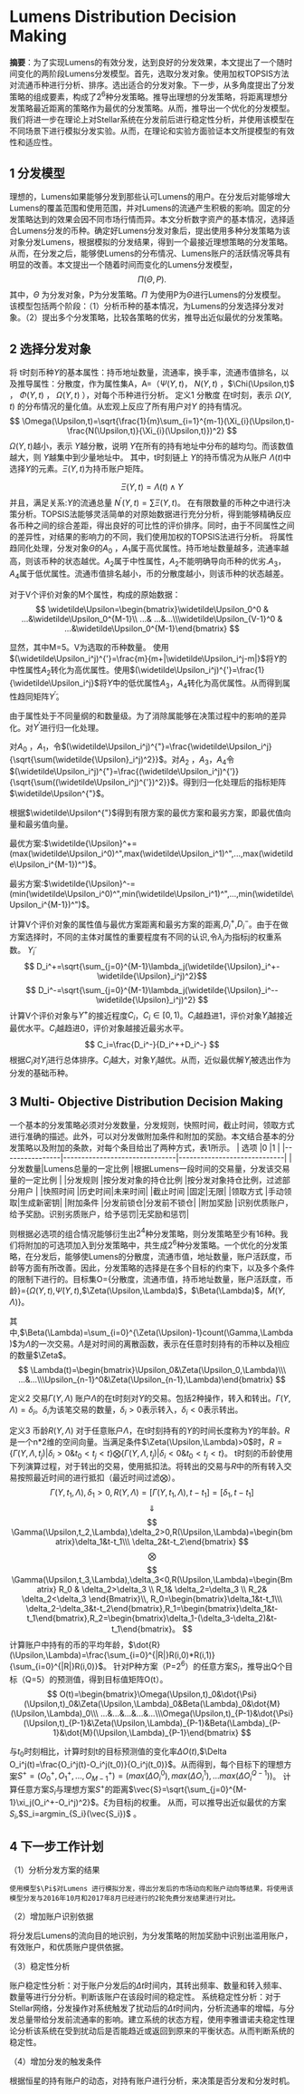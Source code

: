 
# Lumens Distribution Decision Making
**摘要**：为了实现Lumens的有效分发，达到良好的分发效果，本文提出了一个随时间变化的两阶段Lumens分发模型。首先，选取分发对象。使用加权TOPSIS方法对流通币种进行分析、排序。选出适合的分发对象。下一步，从多角度提出了分发策略的组成要素，构成了$2^{6}$种分发策略。推导出理想的分发策略，将距离理想分发策略最近距离的策略作为最优的分发策略。从而，推导出一个优化的分发模型。我们将进一步在理论上对Stellar系统在分发前后进行稳定性分析，并使用该模型在不同场景下进行模拟分发实验。从而，在理论和实验方面验证本文所提模型的有效性和适应性。
## 1 分发模型
理想的，Lumens如果能够分发到那些认可Lumens的用户。在分发后对能够增大Lumens的覆盖范围和使用范围，并对Lumens的流通产生积极的影响。固定的分发策略达到的效果会因不同市场行情而异。本文分析数字资产的基本情况，选择适合Lumens分发的币种。确定好Lumens分发对象后，提出使用多种分发策略为该对象分发Lumens，根据模拟的分发结果，得到一个最接近理想策略的分发策略。从而，在分发之后，能够使Lumens的分布情况、Lumens账户的活跃情况等具有明显的改善。本文提出一个随着时间而变化的Lumens分发模型，
$$
\Pi(\Theta,P) .                                     
$$
其中，$\Theta$ 为分发对象，P为分发策略。$\Pi$ 为使用P为$\Theta$进行Lumens的分发模型。
该模型包括两个阶段：（1）分析币种的基本情况，为Lumens的分发选择分发对象。（2）提出多个分发策略，比较各策略的优劣，推导出近似最优的分发策略。
## 2 选择分发对象
将 t时刻币种$\Upsilon$的基本属性：持币地址数量，流通率，换手率，流通市值排名，以及推导属性：分散度，作为属性集A，A=（$\Psi(\Upsilon,t)$， $N(\Upsilon,t)$ ，$\Chi(\Upsilon,t)$ ， $\Phi(\Upsilon,t)$  ，   $\Omega(\Upsilon,t)$ ），对每个币种进行分析。
定义1 分散度  在t时刻，表示 $\Omega(\Upsilon,t)$  的分布情况的量化值。从宏观上反应了所有用户对$\Upsilon$ 的持有情况。
$$
\Omega(\Upsilon,t)=\sqrt{\frac{1}{m}\sum_{i=1}^{m-1}(\Xi_{i}(\Upsilon,t)-\frac{N(\Upsilon,t)}{\Xi_{i}(\Upsilon,t)})^2}
$$
$\Omega(\Upsilon,t)$越小，表示 $\Upsilon$越分散，说明 $\Upsilon$在所有的持有地址中分布的越均匀。而该数值越大，则 $\Upsilon$越集中到少量地址中。
其中，t时刻链上 $\Upsilon$的持币情况为从账户  $\Lambda(t)$中选择$\Upsilon$的元素。$\Xi(\Upsilon,t)$为持币账户矩阵。

$$
\Xi(\Upsilon,t)=\Lambda(t)\land\Upsilon$$
并且，满足关系:$\Upsilon$的流通总量 $N^{'}(\Upsilon,t)=\sum\Xi(\Upsilon,t)$。
在有限数量的币种之中进行决策分析。TOPSIS法能够灵活简单的对原始数据进行充分分析，得到能够精确反应各币种之间的综合差距，得出良好的可比性的评价排序。同时，由于不同属性之间的差异性，对结果的影响力的不同，我们使用加权的TOPSIS法进行分析。
将属性趋同化处理，分发对象$\Theta$的$A_0$ ，$A_1$属于高优属性。持币地址数量越多，流通率越高，则该币种的状态越优。$A_2$属于中性属性，$A_2$不能明确导向币种的优劣.$A_3$，$A_4$属于低优属性。流通市值排名越小，币的分散度越小，则该币种的状态越差。

对于V个评价对象的M个属性，构成的原始数据：
$$ 
 \widetilde\Upsilon=\begin{bmatrix}\widetilde\Upsilon_0^0 & ...&\widetilde\Upsilon_0^{M-1}\\ ...& ...&...\\\widetilde\Upsilon_{V-1}^0 & ...&\widetilde\Upsilon_0^{M-1}\end{bmatrix}
$$

显然，其中M=5。V为选取的币种数量。
使用$(\widetilde\Upsilon_i^j)^{'}=\frac{m}{m+|\widetilde\Upsilon_i^j-m|}$将$\widetilde\Upsilon$的中性属性$A_2$转化为高优属性。使用$(\widetilde\Upsilon_i^j)^{'}=\frac{1}{\widetilde\Upsilon_i^j}$将$\widetilde\Upsilon$中的低优属性$A_3$，$A_4$转化为高优属性。从而得到属性趋同矩阵$\widetilde\Upsilon^{'}$。

由于属性处于不同量纲的和数量级。为了消除属能够在决策过程中的影响的差异化。对$\widetilde\Upsilon^{'}$进行归一化处理。

对$A_0$ ，$A_1$，令$(\widetilde\Upsilon_i^j)^{"}=\frac{\widetilde\Upsilon_i^j}{\sqrt{\sum(\widetilde{\Upsilon}_i^j)^2}}$。对$A_2$ ，$A_3$，$A_4$令$(\widetilde\Upsilon_i^j)^{"}=\frac{(\widetilde\Upsilon_i^j)^{'}}{\sqrt{\sum((\widetilde\Upsilon_i^j)^{'})^2}}$。得到归一化处理后的指标矩阵$\widetilde\Upsilon^{"}$。

根据$\widetilde\Upsilon^{"}$得到有限方案的最优方案和最劣方案，即最优值向量和最劣值向量。

最优方案:$\widetilde{\Upsilon}^+=(max(\widetilde\Upsilon_i^0)^",max(\widetilde\Upsilon_i^1)^",...,max(\widetilde\Upsilon_i^{M-1})^")$。

最劣方案:$\widetilde{\Upsilon}^-=(min(\widetilde\Upsilon_i^0)^",min(\widetilde\Upsilon_i^1)^",...,min(\widetilde\Upsilon_i^{M-1})^")$。

计算V个评价对象的属性值与最优方案距离和最劣方案的距离,$D_i^+$,$D_i^-$。由于在做方案选择时，不同的主体对属性的重要程度有不同的认识,令$\lambda_j$为指标j的权重系数。
$\widetilde{\Upsilon}_i$
$$
D_i^+=\sqrt{\sum_{j=0}^{M-1}\lambda_j(\widetilde{\Upsilon}_i^+-\widetilde{\Upsilon}_i^j)^2}$$
$$
D_i^-=\sqrt{\sum_{j=0}^{M-1}\lambda_j(\widetilde{\Upsilon}_i^--\widetilde{\Upsilon}_i^j)^2}
$$
计算V个评价对象与$\widetilde{\Upsilon}^+$的接近程度$C_i$，$C_i\in[0,1)$。$C_i$越趋进1，评价对象$\widetilde{\Upsilon}_i$越接近最优水平。$C_i$越趋进0，评价对象越接近最劣水平。 
$$
C_i=\frac{D_i^-}{D_i^++D_i^-}
$$
根据$C_i$对$\widetilde{\Upsilon}_i$进行总体排序。$C_i$越大，对象$\widetilde{\Upsilon}_i$越优。从而，近似最优解$\widetilde{\Upsilon}_i$被选出作为分发的基础币种。

## 3 Multi- Objective Distribution Decision Making

一个基本的分发策略必须对分发数量，分发规则，快照时间，截止时间，领取方式进行准确的描述。此外，可以对分发做附加条件和附加的奖励。本文结合基本的分发策略以及附加的条款，对每个条目给出了两种方式，表1所示。
|           选项    |0                          |1                        |
|----------------|-------------------------------|-----------------------------|
|分发数量|Lumens总量的一定比例            |根据Lumens一段时间的交易量，分发该交易量的一定比例           |
|分发规则         |按分发对象的持仓比例            |按分发对象持仓比例，过滤部分用户           |
|快照时间         |历史时间|未来时间|
|截止时间         |固定|无限|
|领取方式         |手动领取|生成新密钥|
|附加条件         |分发前锁仓|分发前不锁仓|
|附加奖励        |识别优质账户，给予奖励。识别劣质账户，给予惩罚|无奖励和惩罚|

则根据必选项的组合情况能够衍生出$2^4$种分发策略，则分发策略至少有16种。我们将附加的可选项加入到分发策略中，共生成$2^6$种分发策略。一个优化的分发策略，在分发后，能够使Lumens的分散度，流通市值，地址数量，账户活跃度，币龄等方面有所改善。因此，分发策略的选择是在多个目标的约束下，以及多个条件的限制下进行的。目标集O={分散度，流通市值，持币地址数量，账户活跃度，币龄}={$\Omega(\Upsilon,t)$,$\dot{\Psi}(\Upsilon,t)$,$\Zeta(\Upsilon,\Lambda)$，$\Beta(\Lambda)$，$\dot{M}(\Upsilon,\Lambda)$}。

其中,$\Beta(\Lambda)=\sum_{i=0}^{\Zeta(\Upsilon)-1}count(\Gamma,\Lambda)$为$\Lambda$的一次交易。$\Lambda$是对时间的离散函数，表示在任意时刻持有的币种以及相应的数量$\Zeta$。
$$
\Lambda(t)=\begin{bmatrix}\Upsilon_0&\Zeta(\Upsilon_0,\Lambda)\\\ ...&...\\\Upsilon_{n-1}^0&\Zeta(\Upsilon_{n-1},\Lambda)\end{bmatrix}
$$

定义2 交易$\Gamma(\Upsilon,\Lambda)$  账户$\Lambda$的在t时刻对$\Upsilon$的交易。包括2种操作，转入和转出。$\Gamma(\Upsilon,\Lambda)=\delta_i$。$\delta_i$为该笔交易的数量，$\delta_i>0$表示转入，$\delta_i<0$表示转出。

定义3 币龄$R(\Upsilon,\Lambda)$  对于任意账户$\Lambda$，在t时刻持有的$\Upsilon$的时间长度称为$\Upsilon$的年龄。$R$是一个n*2维的空间向量。当满足条件$\Zeta(\Upsilon,\Lambda)>0$时，$R=\{\Gamma(\Upsilon,\Lambda,t_j)|\delta_i>0\&t_0<t_j<t\}\bigotimes\{\Gamma(\Upsilon,\Lambda,t_j)|\delta_i<0\&t_0<t_j<t\}$。
t时刻的币龄使用下列演算过程，对于转出的交易，使用抵扣法。将转出的交易与$R$中的所有转入交易按照最近时间的进行抵扣（最近时间过滤$\bigotimes$）。
$$
\Gamma(\Upsilon,t_1,\Lambda),\delta_1>0,R(\Upsilon,\Lambda)=[\Gamma(\Upsilon,t_1,\Lambda),t-t_1]=[\delta_1,t-t_1]
$$
$$
\Downarrow$$
$$
\Gamma(\Upsilon,t_2,\Lambda),\delta_2>0,R(\Upsilon,\Lambda)=\begin{bmatrix}\delta_1&t-t_1\\\ \delta_2&t-t_2\end{bmatrix}
$$
$$  
\bigotimes
$$
$$
\Gamma(\Upsilon,t_3,\Lambda),\delta_3<0,R(\Upsilon,\Lambda)=\begin{Bmatrix} R_0 & \delta_2>\delta_3 \\ R_1& \delta_2=\delta_3 \\ R_2& \delta_2<\delta_3 \end{Bmatrix}\\,
R_0=\begin{bmatrix}\delta_1&t-t_1\\\ \delta_2-\delta_3&t-t_2\end{bmatrix},R_1=\begin{bmatrix}\delta_1&t-t_1\end{bmatrix},R_2=\begin{bmatrix}\delta_1-(\delta_3-\delta_2)&t-t_1\end{bmatrix}。
$$
计算账户中持有的币的平均年龄，$\dot{R}(\Upsilon,\Lambda)=\frac{\sum_{i=0}^{|R|}R(i,0)*R(i,1)}{\sum_{i=0}^{|R|}R(i,0)}$。
针对P种方案（P=$2^6$）的任意方案$S_i$，推导出Q个目标（Q=5）的预测值，得到目标值矩阵O(t）。
$$
O(t)=\begin{bmatrix}\Omega(\Upsilon,t)_0&\dot{\Psi}(\Upsilon,t)_0&\Zeta(\Upsilon,\Lambda)_0&Beta(\Lambda)_0&\dot{M}(\Upsilon,\Lambda)_0\\\ ...&...&...&...&...\\\Omega(\Upsilon,t)_{P-1}&\dot{\Psi}(\Upsilon,t)_{P-1}&\Zeta(\Upsilon,\Lambda)_{P-1}&Beta(\Lambda)_{P-1}&\dot{M}(\Upsilon,\Lambda)_{P-1}\end{bmatrix}
$$

与$t_0$时刻相比，计算时刻t的目标预测值的变化率$\Delta O(t)$,$\Delta O_i^j(t)=\frac{O_i^j(t)-O_i^j(t_0)}{O_i^j(t_0)}$。从而得到，每个目标下的理想方案$S^+=(O_0^+,O_1^+,...,O_{M-1}^+)=(max(\Delta O_i^0),max(\Delta O_i^1),...max(\Delta O_i^{Q-1}))$。
计算任意方案$S_i$与理想方案$S^+$的距离$\vec{S}=\sqrt{\sum_{j=0}^{M-1}\xi_j(O_i^+-O_i^j)^2}$。$\xi$为目标j的权重。
从而，可以推导出近似最优的方案$S_i$,$S_i=argmin_{S_i}(\vec{S_i})$ 。
## 4 下一步工作计划
（1）分析分发方案的结果

    使用模型$\Pi$对Lumens 进行模拟分发，得出分发后的市场动向和账户动向等结果，将使用该模型分发与2016年10月和2017年8月已经进行的2轮免费分发结果进行对比。
（2）增加账户识别依据

将分发后Lumens的流向目的地识别，为分发策略的附加奖励中识别出滥用账户，有效账户，和优质账户提供依据。

（3）稳定性分析

账户稳定性分析：对于账户分发后的$\Delta t$时间内，其转出频率、数量和转入频率、数量等进行分分析。判断该账户在该段时间的稳定性。
系统稳定性分析：对于Stellar网络，分发操作对系统触发了扰动后的$\Delta t$时间内，分析流通率的增幅，与分发总量带给分发前流通率的影响。建立系统的状态方程，使用李雅谱诺夫稳定性理论分析该系统在受到扰动后是否能趋近或返回到原来的平衡状态。从而判断系统的稳定性。

（4）增加分发的触发条件

根据恒星的持有账户的动态，对持有账户进行分析，来决策是否分发和分发时机。


